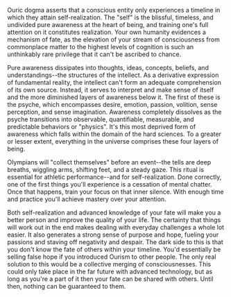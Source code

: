 Ouric dogma asserts that a conscious entity only experiences a timeline in which they attain self-realization. The "self" is the blissful, timeless, and undivided pure awareness at the heart of being, and training one's full attention on it constitutes realization. Your own humanity evidences a mechanism of fate, as the elevation of your stream of consciousness from commonplace matter to the highest levels of cognition is such an unthinkably rare privilege that it can't be ascribed to chance.

Pure awareness dissipates into thoughts, ideas, concepts, beliefs, and understandings--the structures of the intellect. As a derivative expression of fundamental reality, the intellect can't form an adequate comprehension of its own source. Instead, it serves to interpret and make sense of itself and the more diminished layers of awareness below it. The first of these is the psyche, which encompasses desire, emotion, passion, volition, sense perception, and sense imagination. Awareness completely dissolves as the psyche transitions into observable, quantifiable, measurable, and predictable behaviors or "physics". It's this most deprived form of awareness which falls within the domain of the hard sciences. To a greater or lesser extent, everything in the universe comprises these four layers of being.

Olympians will "collect themselves" before an event--the tells are deep breaths, wiggling arms, shifting feet, and a steady gaze. This ritual is essential for athletic performance--and for self-realization. Done correctly, one of the first things you'll experience is a cessation of mental chatter. Once that happens, train your focus on that inner silence. With enough time and practice you'll achieve mastery over your attention.

Both self-realization and advanced knowledge of your fate will make you a better person and improve the quality of your life. The certainty that things will work out in the end makes dealing with everyday challenges a whole lot easier. It also generates a strong sense of purpose and hope, fueling your passions and staving off negativity and despair. The dark side to this is that you don't know the fate of others within your timeline. You'd essentially be selling false hope if you introduced Ourism to other people. The only real solution to this would be a collective merging of consciousnesses. This could only take place in the far future with advanced technology, but as long as you're a part of it then your fate can be shared with others. Until then, nothing can be guaranteed to them.

